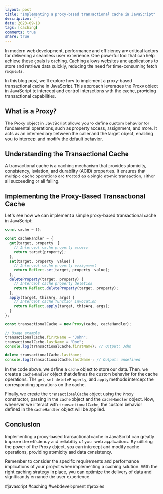 ```yaml
---
layout: post
title: "Implementing a proxy-based transactional cache in JavaScript"
description: " "
date: 2023-09-18
tags: [caching]
comments: true
share: true
---
```


In modern web development, performance and efficiency are critical factors for delivering a seamless user experience. One powerful tool that can help achieve these goals is caching. Caching allows websites and applications to store and retrieve data quickly, reducing the need for time-consuming fetch requests.

In this blog post, we'll explore how to implement a proxy-based transactional cache in JavaScript. This approach leverages the Proxy object in JavaScript to intercept and control interactions with the cache, providing transactional capabilities.

## What is a Proxy?

The Proxy object in JavaScript allows you to define custom behavior for fundamental operations, such as property access, assignment, and more. It acts as an intermediary between the caller and the target object, enabling you to intercept and modify the default behavior.

## Understanding the Transactional Cache

A transactional cache is a caching mechanism that provides atomicity, consistency, isolation, and durability (ACID) properties. It ensures that multiple cache operations are treated as a single atomic transaction, either all succeeding or all failing.

## Implementing the Proxy-Based Transactional Cache

Let's see how we can implement a simple proxy-based transactional cache in JavaScript:

```javascript
const cache = {};

const cacheHandler = {
  get(target, property) {
    // Intercept cache property access
    return target[property];
  },
  set(target, property, value) {
    // Intercept cache property assignment
    return Reflect.set(target, property, value);
  },
  deleteProperty(target, property) {
    // Intercept cache property deletion
    return Reflect.deleteProperty(target, property);
  },
  apply(target, thisArg, args) {
    // Intercept cache function invocation
    return Reflect.apply(target, thisArg, args);
  }
};

const transactionalCache = new Proxy(cache, cacheHandler);

// Usage example
transactionalCache.firstName = "John";
transactionalCache.lastName = "Doe";
console.log(transactionalCache.firstName); // Output: John

delete transactionalCache.lastName;
console.log(transactionalCache.lastName); // Output: undefined
```

In the code above, we define a `cache` object to store our data. Then, we create a `cacheHandler` object that defines the custom behavior for the cache operations. The `get`, `set`, `deleteProperty`, and `apply` methods intercept the corresponding operations on the cache.

Finally, we create the `transactionalCache` object using the `Proxy` constructor, passing in the `cache` object and the `cacheHandler` object. Now, whenever we interact with `transactionalCache`, the custom behavior defined in the `cacheHandler` object will be applied.

## Conclusion

Implementing a proxy-based transactional cache in JavaScript can greatly improve the efficiency and reliability of your web applications. By utilizing the power of the Proxy object, you can intercept and modify cache operations, providing atomicity and data consistency.

Remember to consider the specific requirements and performance implications of your project when implementing a caching solution. With the right caching strategy in place, you can optimize the delivery of data and significantly enhance the user experience.

#javascript #caching #webdevelopment #proxies